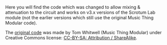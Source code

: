 Here you will find the code which was changed to allow mixing & attenuation to the circuit and works on v3.x versions of the Scrotum Lab module (not the earlier versions which still use the original Music Thing Modular code).

The [original code](https://github.com/TomWhitwell/RadioMusic) was made by Tom Whitwell (Music Thing Modular) under Creative Commons license: [CC-BY-SA: Attribution / ShareAlike](https://creativecommons.org/licenses/by-sa/3.0/).
